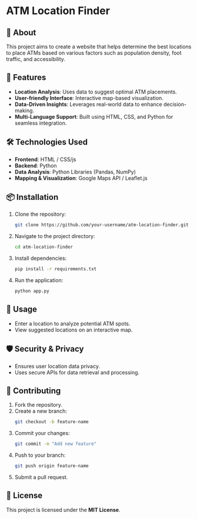 # ATM Location Finder

## 📌 About
This project aims to create a website that helps determine the best locations to place ATMs based on various factors such as population density, foot traffic, and accessibility.

## 🚀 Features
- **Location Analysis**: Uses data to suggest optimal ATM placements.
- **User-friendly Interface**: Interactive map-based visualization.
- **Data-Driven Insights**: Leverages real-world data to enhance decision-making.
- **Multi-Language Support**: Built using HTML, CSS, and Python for seamless integration.

## 🛠️ Technologies Used
- **Frontend**: HTML / CSS/js
- **Backend**: Python
- **Data Analysis**: Python Libraries (Pandas, NumPy)
- **Mapping & Visualization**: Google Maps API / Leaflet.js

## 📦 Installation
1. Clone the repository:
   ```sh
   git clone https://github.com/your-username/atm-location-finder.git
   ```
2. Navigate to the project directory:
   ```sh
   cd atm-location-finder
   ```
3. Install dependencies:
   ```sh
   pip install -r requirements.txt
   ```
4. Run the application:
   ```sh
   python app.py
   ```

## 📖 Usage
- Enter a location to analyze potential ATM spots.
- View suggested locations on an interactive map.

## 🛡 Security & Privacy
- Ensures user location data privacy.
- Uses secure APIs for data retrieval and processing.

## 🤝 Contributing
1. Fork the repository.
2. Create a new branch:
   ```sh
   git checkout -b feature-name
   ```
3. Commit your changes:
   ```sh
   git commit -m "Add new feature"
   ```
4. Push to your branch:
   ```sh
   git push origin feature-name
   ```
5. Submit a pull request.

## 📄 License
This project is licensed under the **MIT License**.
